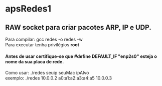 # apsRedes1
## RAW socket para criar pacotes ARP, IP e UDP.


Para compilar: gcc redes -o redes -w  
Para executar tenha privilégios __root__  
#### Antes de usar certifique-se que #define DEFAULT_IF	"enp2s0" esteja o nome da sua placa de rede.  
Como usar: ./redes seuip seuMac ipAlvo  
exemplo: ./redes 10.0.0.2 a0:a1:a2:a3:a4:a5 10.0.0.3  
